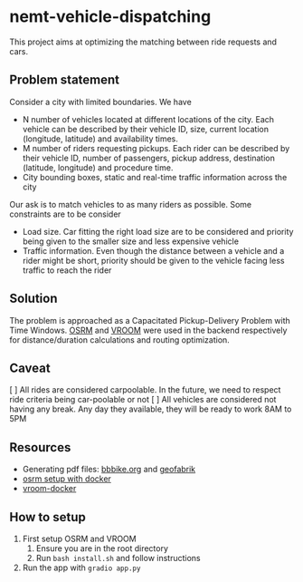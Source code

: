 # nemt-vehicle-dispatching

This project aims at optimizing the matching between ride requests and cars. 

## Problem statement
Consider a city with limited boundaries. We have 
- N number of vehicles located at different locations of the city. Each vehicle can be described by their vehicle ID, size, current location (longitude, latitude) and availability times.
- M number of riders requesting pickups. Each rider can be described by their vehicle ID, number of passengers, pickup address, destination (latitude, longitude) and procedure time.
- City bounding boxes, static and real-time traffic information across the city

Our ask is to match vehicles to as many riders as possible. Some constraints are to be consider
- Load size. Car fitting the right load size are to be considered and priority being given to the smaller size and less expensive vehicle
- Traffic information. Even though the distance between a vehicle and a rider might be short, priority should be given to the vehicle facing less traffic to reach the rider

## Solution
The problem is approached as a Capacitated Pickup-Delivery Problem with Time Windows. [OSRM](https://project-osrm.org/) and [VROOM](http://vroom-project.org/) were used in the backend respectively for distance/duration calculations and routing optimization.

## Caveat
[ ] All rides are considered carpoolable. In the future, we need to respect ride criteria being car-poolable or not
[ ] All vehicles are considered not having any break. Any day they available, they will be ready to work 8AM to 5PM

## Resources
- Generating pdf files: [bbbike.org](https://extract.bbbike.org/) and [geofabrik](https://download.geofabrik.de/north-america/us.html)
- [osrm setup with docker](https://github.com/Project-OSRM/osrm-backend?tab=readme-ov-file#using-docker)
- [vroom-docker](https://github.com/VROOM-Project/vroom-docker)

## How to setup

1. First setup OSRM and VROOM
   1. Ensure you are in the root directory
   2. Run `bash install.sh` and follow instructions
2. Run the app with `gradio app.py`